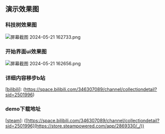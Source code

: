 ## 演示效果图
### 科技树效果图
![屏幕截图 2024-05-21 162733.png](https://img2.imgtp.com/2024/05/22/HhKVhgHk.png)

### 开始界面ui效果图
![屏幕截图 2024-05-21 162656.png](https://img2.imgtp.com/2024/05/22/phciARYM.png)

### 详细内容移步b站
[[bilibili](https://space.bilibili.com/346307089/channel/collectiondetail?sid=2501996)]: (https://space.bilibili.com/346307089/channel/collectiondetail?sid=2501996)
### demo下载地址
[[steam](https://space.bilibili.com/346307089/channel/collectiondetail?sid=2501996)]: ([https://space.bilibili.com/346307089/channel/collectiondetail?sid=2501996](https://store.steampowered.com/app/2869330/_/))

